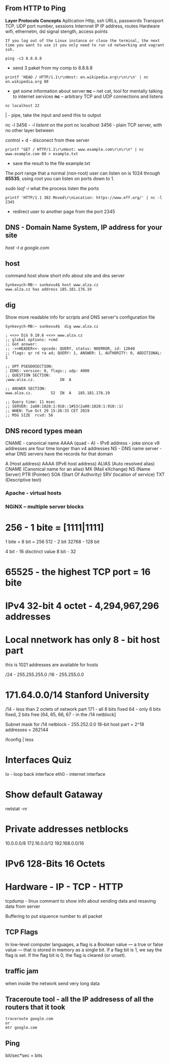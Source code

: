 ## From HTTP to Ping

**Layer 			Protocols 			Concepts**
Apllication 	Http, ssh			URLs, passwords
Transport 		TCP, UDP			port number, sessions
Internnet		IP					IP address, routes
Hardware		wifi, ethernetm, dsl	signal stength, access points

```
If you log out of the Linux instance or close the terminal, the next time you want to use it you only need to run cd networking and vagrant ssh.
```

```
ping -c3 8.8.8.8
```
- send 3 paket from my comp to 8.8.8.8

```
printf 'HEAD / HTTP/1.1\r\nHost: en.wikipedia.org\r\n\r\n' | nc en.wikipedia.org 80
``` 
- get some information about server
**nc** – net cat, tool for mentally talking to internet services
**nc** – arbitrary TCP and UDP connections and listens
```
nc localhost 22
```
| - pipe, take the input and send this to output 

nc -l 3456 - *-l listent* on the port
nc localhost 3456 - plain TCP server, with no other layer between 

control + d - disconect from thee server 

```
printf "GET / HTTP/1.1\r\nHost: www.example.com\r\n\r\n" | nc www.example.com 80 > example.txt
```
- save the result to the file example.txt

The port range that a normal (non-root) user can listen on is 1024 through **65535**, using root you can listen on ports down to 1.

 *sudo lsof -i* what the process listen the ports 

```
printf 'HTTP/1.1 302 Moved\r\nLocation: https://www.eff.org/' | nc -l 2345
```
- redirect user to another page from the port 2345

## DNS - Domain Name System, IP address for your site
*host -t a google.com*

## host
command host show short info about site and dns server 
``` 
Synkevych-MB:~ sunkevu4$ host www.alza.cz
www.alza.cz has address 185.181.176.19
```

## dig 
Show more readable info for scripts and DNS server's configuration file
```
Synkevych-MB:~ sunkevu4$  dig www.alza.cz

; <<>> DiG 9.10.6 <<>> www.alza.cz
;; global options: +cmd
;; Got answer:
;; ->>HEADER<<- opcode: QUERY, status: NOERROR, id: 12040
;; flags: qr rd ra ad; QUERY: 1, ANSWER: 1, AUTHORITY: 0, ADDITIONAL: 1

;; OPT PSEUDOSECTION:
; EDNS: version: 0, flags:; udp: 4000
;; QUESTION SECTION:
;www.alza.cz.			IN	A

;; ANSWER SECTION:
www.alza.cz.		52	IN	A	185.181.176.19

;; Query time: 11 msec
;; SERVER: 2a00:1028:1:910::1#53(2a00:1028:1:910::1)
;; WHEN: Tue Oct 29 15:26:33 CET 2019
;; MSG SIZE  rcvd: 56
```

## DNS record types mean 
CNAME - canonical name 
AAAA (quad - A) - IPv6 address - joke since v9 addresses are four time longer than v4 addresses
NS - DNS name server - whar DNS servers have the records for that domain

A (Host address)
AAAA (IPv6 host address)
ALIAS (Auto resolved alias)
CNAME (Canonical name for an alias)
MX (Mail eXchange)
NS (Name Server)
PTR (Pointer)
SOA (Start Of Authority)
SRV (location of service)
TXT (Descriptive text)

### Apache - virtual hosts 

### NGiNX – multiple server blocks

# 256 - 1 bite = [1111|1111]
1 bite =  8 bit = 256 
512 - 2 bit 
32768 - 128 bit

4 bit - 16 disctinct value
8 bit - 32
# 65525 - the highest TCP port = 16 bite

# IPv4 32-bit 4 octet - 4,294,967,296 addresses

# Local nnetwork has only 8 - bit host part 
this is 1021 addresses are available for hosts 

/24 - 255.255.255.0
/16 - 255.255.0.0 

# 171.64.0.0/14 Stanford University

/14 - less than 2 octets of network part 
171 - all 8 bits fixed 
64 - only 6 bits fixed, 2 bits free [64, 65, 66, 67 - in the /14 netblock]

Subnet mask for /14 netblock - 255.252.0.0
18-bit host part = 2^18 addresses = 262144

ifconfig | less 

# Interfaces Quiz 
lo - loop back interface 
eth0 - internet interface


# Show default Gataway 
netstat -nr 

# Private addresses netblocks 
10.0.0.0/8
172.16.0.0/12
192.168.0.0/16

# IPv6 128-Bits 16 Octets 

# Hardware - IP - TCP - HTTP 

tcpdump - linux commant to show info about sending data and resaving data from server 

Buffering to put siquence number to all packet 

## TCP Flags 
In low-level computer languages, a flag is a Boolean value — a true or false value — that is stored in memory as a single bit. If a flag bit is 1, we say the flag is set. If the flag bit is 0, the flag is cleared (or unset).

## traffic jam 
when inside the network send very long data 

## Traceroute tool - all the IP addresess of all the routers that it took  
```
traceroute google.com
or 
mtr google.com
```

## Ping 
bit/sec*sec = bits
